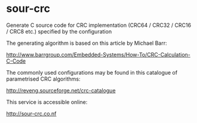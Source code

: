 # sour-crc
Generate C source code for CRC implementation (CRC64 / CRC32 / CRC16 / CRC8 etc.) specified by the configuration

The generating algorithm is based on this article by Michael Barr:

http://www.barrgroup.com/Embedded-Systems/How-To/CRC-Calculation-C-Code

The commonly used configurations may be found in this catalogue of parametrised CRC algorithms:

http://reveng.sourceforge.net/crc-catalogue

This service is accessible online:

http://sour-crc.co.nf
